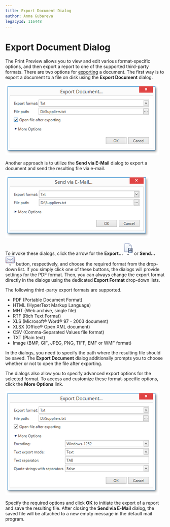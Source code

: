 ```yaml
---
title: Export Document Dialog
author: Anna Gubareva
legacyId: 116448
---
```

# Export Document Dialog
The Print Preview allows you to view and edit various format-specific options, and then export a report to one of the supported third-party formats. There are two options for [exporting](~/interface-elements-for-desktop/articles/print-preview/print-preview-for-wpf/exporting/exporting.md) a document. The first way is to export a document to a file on disk using the **Export Document** dialog.

![WPFDesigner_ExportDocumentDialog](../../../../images/img120186.png)

Another approach is to utilize the **Send via E-Mail** dialog to export a document and send the resulting file via e-mail.

![WPFDesigner_SendDialog](../../../../images/img124137.png)

To invoke these dialogs, click the arrow for the **Export...** ![WPFDesigner_PreviewToolbar_Export](../../../../images/img120169.png) or **Send...** ![WPFDesigner_PreviewToolbar_Send](../../../../images/img120170.png) button, respectively, and choose the required format from the drop-down list. If you simply click one of these buttons, the dialogs will provide settings for the PDF format. Then, you can always change the export format directly in the dialogs using the dedicated **Export Format** drop-down lists.

The following third-party export formats are supported.
* PDF (Portable Document Format)
* HTML (HyperText Markup Language)
* MHT (Web archive, single file)
* RTF (Rich Text Format)
* XLS (Microsoft&#174; Word&#174; 97 - 2003 document)
* XLSX (Office&#174; Open XML document)
* CSV (Comma-Separated Values file format)
* TXT (Plain text)
* Image (BMP, GIF, JPEG, PNG, TIFF, EMF or WMF format)

In the dialogs, you need to specify the path where the resulting file should be saved. The **Export Document** dialog additionally prompts you to choose whether or not to open the file after exporting.

The dialogs also allow you to specify advanced export options for the selected format. To access and customize these format-specific options, click the **More Options** link.

![WPFDesigner_AdvExportDocumentDialog](../../../../images/img120187.png)

Specify the required options and click **OK** to initiate the export of a report and save the resulting file. After closing the **Send via E-Mail** dialog, the saved file will be attached to a new empty message in the default mail program.